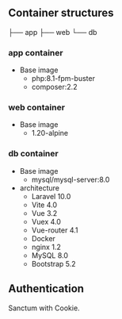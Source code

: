## Container structures

├── app
├── web
└── db

### app container

- Base image
  - php:8.1-fpm-buster
  - composer:2.2

### web container

- Base image
  - 1.20-alpine

### db container

- Base image
  - mysql/mysql-server:8.0
- architecture
  - Laravel 10.0
  - Vite 4.0
  - Vue 3.2
  - Vuex 4.0
  - Vue-router 4.1
  - Docker
  - nginx 1.2
  - MySQL 8.0
  - Bootstrap 5.2

## Authentication

Sanctum with Cookie.
